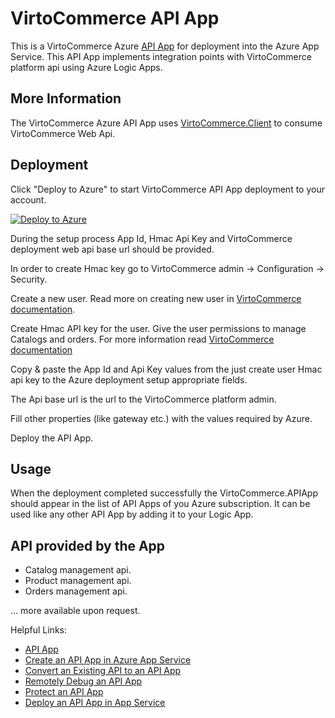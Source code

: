 # VirtoCommerce API App
This is a VirtoCommerce Azure [API App](http://azure.microsoft.com/en-us/documentation/articles/app-service-api-apps-why-best-platform/ "What are API Apps?") for deployment into the Azure App Service. This API App implements integration points with VirtoCommerce platform api using Azure Logic Apps.

## More Information ##
The VirtoCommerce Azure API App uses [VirtoCommerce.Client](https://www.nuget.org/packages/VirtoCommerce.Client/ "library") to consume VirtoCommerce Web Api.

## Deployment ##
Click "Deploy to Azure" to start VirtoCommerce API App deployment to your account.

[![Deploy to Azure](http://azuredeploy.net/deploybutton.png)](https://azuredeploy.net/)

During the setup process App Id, Hmac Api Key and VirtoCommerce deployment web api base url should be provided.

In order to create Hmac key go to VirtoCommerce admin -> Configuration -> Security.

Create a new user. Read more on creating new user in [VirtoCommerce documentation](http://docs.virtocommerce.com/x/wAHr).

Create Hmac API key for the user. Give the user permissions to manage Catalogs and orders. For more information read [VirtoCommerce documentation](http://docs.virtocommerce.com/x/jwDr)

Copy & paste the App Id and Api Key values from the just create user Hmac api key to the Azure deployment setup appropriate fields.

The Api base url is the url to the VirtoCommerce platform admin.

Fill other properties (like gateway etc.) with the values required by Azure.

Deploy the API App.

## Usage ##
When the deployment completed successfully the VirtoCommerce.APIApp should appear in the list of API Apps of you Azure subscription. It can be used like any other API App by adding it to your Logic App.

## API provided by the App ##
- Catalog management api.
- Product management api.
- Orders management api.

... more available upon request.

Helpful Links:
- [API App](http://azure.microsoft.com/en-us/documentation/articles/app-service-api-apps-why-best-platform/ "What are API Apps?")
- [Create an API App in Azure App Service](http://azure.microsoft.com/en-us/documentation/articles/app-service-dotnet-create-api-app/)
- [Convert an Existing API to an API App](http://azure.microsoft.com/en-us/documentation/articles/app-service-dotnet-create-api-app-visual-studio/)
- [Remotely Debug an API App](http://azure.microsoft.com/en-us/documentation/articles/app-service-dotnet-remotely-debug-api-app/)
- [Protect an API App](http://azure.microsoft.com/en-us/documentation/articles/app-service-api-dotnet-add-authentication/)
- [Deploy an API App in App Service](http://azure.microsoft.com/en-us/documentation/articles/app-service-dotnet-deploy-api-app/)

